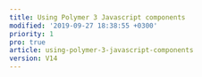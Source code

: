 ```yaml
---
title: Using Polymer 3 Javascript components
modified: '2019-09-27 18:38:55 +0300'
priority: 1
pro: true
article: using-polymer-3-javascript-components
version: V14
---
```

